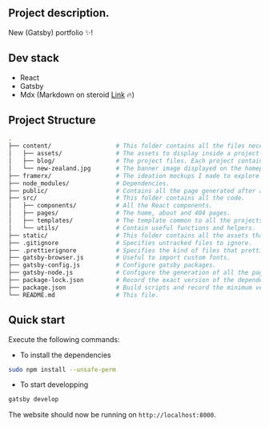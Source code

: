 ## Project description.

New (Gatsby) portfolio ✨!

## Dev stack

- React
- Gatsby
- Mdx (Markdown on steroid [Link](https://mdxjs.com/) 🔥)

## Project Structure

```sh
.
├── content/                  # This folder contains all the files necessary to generate the page (like texts, images etc.).
│   ├── assets/               # The assets to display inside a project (can be an illustration or a carousel picture).
│   ├── blog/                 # The project files. Each project contains a MDX file and it's feature-image folder.
│   └── new-zealand.jpg       # The banner image displayed on the homepage.
├── framerx/                  # The ideation mockups I made to explore different UI display.
├── node_modules/             # Dependencies.
├── public/                   # Contains all the page generated after a build.
├── src/                      # This folder contains all the code.
│   ├── components/           # All the React components.
│   ├── pages/                # The home, about and 404 pages.
│   ├── templates/            # The template common to all the projects.
│   └── utils/                # Contain useful functions and helpers.
├── static/                   # This folder contains all the assets that don't need any preprocessing.
├── .gitignore                # Specifies untracked files to ignore.
├── .prettierignore           # Specifies the kind of files that prettier won't process.
├── gatsby-browser.js         # Useful to import custom fonts.
├── gatsby-config.js          # Configure gatsby packages.
├── gatsby-node.js            # Configure the generation of all the pages for each projects.
├── package-lock.json         # Record the exact version of the dependencies needed.
├── package.json              # Build scripts and record the minimum version of each dependencies required.
└── README.md                 # This file.
```

## Quick start

Execute the following commands:

- To install the dependencies

```bash
sudo npm install --unsafe-perm
```

- To start developping

```bash
gatsby develop
```

The website should now be running on `http://localhost:8000`.
